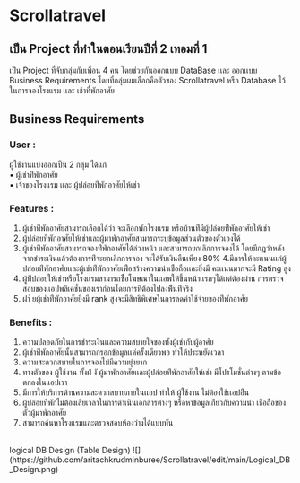 # Scrollatravel
## เป็น Project ที่ทำในตอนเรียนปีที่ 2 เทอมที่ 1 
เป็น Project ที่จับกลุ่มกับเพื่อน 4 คน โดยช่วยกันออกเเบบ DataBase เเละ ออกเเบบ Business Requirements 
โดยที่กลุ่มผมเลือกคือตัวของ Scrollatravel หรือ Database ไว้ในการจองโรงแรม เเละ เช้าที่พักอาศัย
<br>
## Business Requirements
### User :
ผู้ใช้งานแบ่งออกเป็น 2 กลุ่ม ได้แก่ <br>
▪ ผู้เช่าท่ีพักอาศัย <br>
▪ เจ้าของโรงแรม เเละ ผู้ปล่อยท่ีพักอาศัยให้เช่า <br>
### Features :
1. ผู้เช่าท่ีพักอาศัยสามารถเลือกได้ว่า จะเลือกพักโรงแรม หรือบ้านท่ีมีผู้ปล่อยท่ีพักอาศัยให้เช่า
2. ผู้ปล่อยท่ีพักอาศัยให้เช่าและผู้มาพักอาศัยสามารถระบุข้อมูลส่วนตัวของตัวเองได้
3. ผู้เช่าท่ีพักอาศัยสามารถจองท่ีพักอาศัยได้ล่วงหน้า และสามารถยกเลิกการจองได้
โดยมีกฎว่าหลังจากชำระเงินแล้วต้องการท่ีจะยกเลิกการจอง จะได้รับเงินคืนเพียง 80%
4.มีการให้คะเเนนเเก่ผู้ปล่อยท่ีพักอาศัยเเละผู้เช่าท่ีพักอาศัยเพ่ือสร้างความน่าเช่ือถือเเละยิ่งมี
คะเเนนมากจะมี Rating สูง
5. ผู้ท่ีปล่อยให้เช่าหรือโรงเเรมสามารถซ้ือโฆษณาในเเอพให้ขึ้นหน้าเเรกๆได้เเต่ต้องผ่าน
การตรวจสอบของเเอปพลิเคชั่นของเราก่อนโดยการท่ีต้องไปลงพ้ืนท่ีจริง
6. ฝา่ ยผู้เช่าท่ีพักอาศัยยิ่งมี rank สูงจะมีสิทธิพิเศษในการลดค่าใช้จ่ายของท่ีพักอาศัย
### Benefits :
1. ความปลอดภัยในการชำระเงินเเละความสบายใจของทั้งผู้เช่ากับผู้อาศัย
2. ผู้เช่าท่ีพักอาศัยนั้นสามารถกรอกข้อมูลเเค่ครั้งเดียวพอ ทำให้ประหยัดเวลา
3. ความสะดวกสบายในการจองไม่มีความยุ่งยาก
4. ทางตัวของ ผู้ใช้งาน ทั้งฝ่ งั ผู้มาพักอาศัยเเละผู้ปล่อยท่ีพักอาศัยให้เช่า
มีโปรโมชั่นต่างๆ ตามข้อตกลงในแอปเรา
5. มีการให้บริการด้านความสะดวกสบายภายในเเอป ทำให้ ผู้ใช้งาน ไม่ต้องใช้เเอปอ่ืน
6. ผู้ปล่อยท่ีพักไม่ต้องเสียเวลาในการดำเนินเอกสารต่างๆ หรือหาข้อมูลเก่ียวกับความน่า
เช่ือถือของตัวผู้มาพักอาศัย
7. สามารถค้นหาโรงแรมและตรวจสอบห้องว่างได้แบบทัน
<br>
logical DB Design (Table Design)
![](https://github.com/aritachkrudminburee/Scrollatravel/edit/main/Logical_DB_Design.png)
